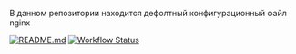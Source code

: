 В данном репозитории находится дефолтный конфигурационный файл nginx

[![README.md](https://img.shields.io/crates/v/cargo-readme.svg)](https://crates.io/crates/cargo-readme)
[![Workflow Status](https://github.com/livioribeiro/cargo-readme/workflows/main/badge.svg)](https://github.com/livioribeiro/cargo-readme/actions?query=workflow%3A%22main%22)

